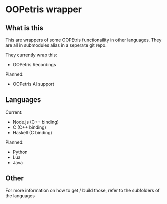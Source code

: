 # OOPetris wrapper

## What is this

This are wrappers of some OOPEtris functionaility in other languages.
They are all in submodules alias in a seperate git repo.

They currently wrap this:
- OOPetris Recordings

Planned:
- OOPetris AI support

## Languages


Current:
- Node.js (C++ binding)
- C (C++ binding)
- Haskell (C binding)

Planned:
- Python
- Lua
- Java

## Other

For more information on how to get / build those, refer to the subfolders of the languages
